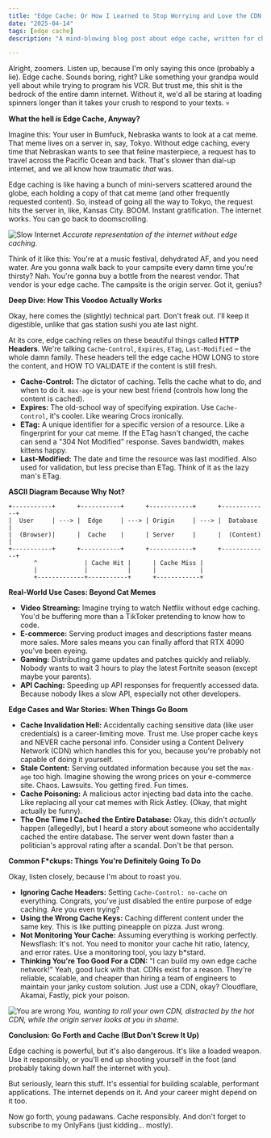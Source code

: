 ```yaml
---
title: "Edge Cache: Or How I Learned to Stop Worrying and Love the CDN (You F*cking Idiot)"
date: "2025-04-14"
tags: [edge cache]
description: "A mind-blowing blog post about edge cache, written for chaotic Gen Z engineers. Buckle up, buttercup, because your brain is about to get edged. (Cache edged, get it? I'll see myself out.)"

---
```


Alright, zoomers. Listen up, because I'm only saying this once (probably a lie). Edge cache. Sounds boring, right? Like something your grandpa would yell about while trying to program his VCR. But trust me, this shit is the bedrock of the entire damn internet. Without it, we'd all be staring at loading spinners longer than it takes your crush to respond to your texts. 💀

**What the hell *is* Edge Cache, Anyway?**

Imagine this: Your user in Bumfuck, Nebraska wants to look at a cat meme. That meme lives on a server in, say, Tokyo. Without edge caching, every time that Nebraskan wants to see that feline masterpiece, a request has to travel across the Pacific Ocean and back. That's slower than dial-up internet, and we all know how traumatic *that* was.

Edge caching is like having a bunch of mini-servers scattered around the globe, each holding a copy of that cat meme (and other frequently requested content). So, instead of going all the way to Tokyo, the request hits the server in, like, Kansas City. BOOM. Instant gratification. The internet works. You can go back to doomscrolling.

![Slow Internet](https://i.imgflip.com/334p7m.jpg)
*Accurate representation of the internet without edge caching.*

Think of it like this: You're at a music festival, dehydrated AF, and you need water. Are you gonna walk back to your campsite every damn time you're thirsty? Nah. You're gonna buy a bottle from the nearest vendor. That vendor is your edge cache. The campsite is the origin server. Got it, genius?

**Deep Dive: How This Voodoo Actually Works**

Okay, here comes the (slightly) technical part. Don't freak out. I'll keep it digestible, unlike that gas station sushi you ate last night.

At its core, edge caching relies on these beautiful things called **HTTP Headers**. We're talking `Cache-Control`, `Expires`, `ETag`, `Last-Modified` – the whole damn family. These headers tell the edge cache HOW LONG to store the content, and HOW TO VALIDATE if the content is still fresh.

*   **Cache-Control:** The dictator of caching. Tells the cache what to do, and when to do it. `max-age` is your new best friend (controls how long the content is cached).
*   **Expires:** The old-school way of specifying expiration. Use `Cache-Control`, it's cooler. Like wearing Crocs ironically.
*   **ETag:** A unique identifier for a specific version of a resource. Like a fingerprint for your cat meme. If the ETag hasn't changed, the cache can send a "304 Not Modified" response. Saves bandwidth, makes kittens happy.
*   **Last-Modified:** The date and time the resource was last modified. Also used for validation, but less precise than ETag. Think of it as the lazy man's ETag.

**ASCII Diagram Because Why Not?**

```
+-----------+      +-----------+      +------------+      +-------------+
|  User     | ---> |  Edge     | ---> | Origin     | ---> |  Database   |
|  (Browser)|      |  Cache    |      | Server     |      |  (Content)  |
+-----------+      +-----------+      +------------+      +-------------+
       ^             | Cache Hit |      | Cache Miss |
       |             |           |      |            |
       +-------------+-----------+      +------------+
```

**Real-World Use Cases: Beyond Cat Memes**

*   **Video Streaming:** Imagine trying to watch Netflix without edge caching. You'd be buffering more than a TikToker pretending to know how to code.
*   **E-commerce:** Serving product images and descriptions faster means more sales. More sales means you can finally afford that RTX 4090 you've been eyeing.
*   **Gaming:** Distributing game updates and patches quickly and reliably. Nobody wants to wait 3 hours to play the latest Fortnite season (except maybe your parents).
*   **API Caching:** Speeding up API responses for frequently accessed data. Because nobody likes a slow API, especially not other developers.

**Edge Cases and War Stories: When Things Go Boom**

*   **Cache Invalidation Hell:** Accidentally caching sensitive data (like user credentials) is a career-limiting move. Trust me. Use proper cache keys and NEVER cache personal info. Consider using a Content Delivery Network (CDN) which handles this for you, because you're probably not capable of doing it yourself.
*   **Stale Content:** Serving outdated information because you set the `max-age` too high. Imagine showing the wrong prices on your e-commerce site. Chaos. Lawsuits. You getting fired. Fun times.
*   **Cache Poisoning:** A malicious actor injecting bad data into the cache. Like replacing all your cat memes with Rick Astley. (Okay, that might actually be funny).
*   **The One Time I Cached the Entire Database:** Okay, this didn't *actually* happen (allegedly), but I heard a story about someone who accidentally cached the entire database. The server went down faster than a politician's approval rating after a scandal. Don't be that person.

**Common F*ckups: Things You're Definitely Going To Do**

Okay, listen closely, because I'm about to roast you.

*   **Ignoring Cache Headers:** Setting `Cache-Control: no-cache` on everything. Congrats, you've just disabled the entire purpose of edge caching. Are you even trying?
*   **Using the Wrong Cache Keys:** Caching different content under the same key. This is like putting pineapple on pizza. Just wrong.
*   **Not Monitoring Your Cache:** Assuming everything is working perfectly. Newsflash: It's not. You need to monitor your cache hit ratio, latency, and error rates. Use a monitoring tool, you lazy b*stard.
*   **Thinking You're Too Good For a CDN:** "I can build my own edge cache network!" Yeah, good luck with that. CDNs exist for a reason. They're reliable, scalable, and cheaper than hiring a team of engineers to maintain your janky custom solution. Just use a CDN, okay? Cloudflare, Akamai, Fastly, pick your poison.

![You are wrong](https://imgflip.com/s/meme/Distracted-Boyfriend.jpg)
*You, wanting to roll your own CDN, distracted by the hot CDN, while the origin server looks at you in shame.*

**Conclusion: Go Forth and Cache (But Don't Screw It Up)**

Edge caching is powerful, but it's also dangerous. It's like a loaded weapon. Use it responsibly, or you'll end up shooting yourself in the foot (and probably taking down half the internet with you).

But seriously, learn this stuff. It's essential for building scalable, performant applications. The internet depends on it. And your career might depend on it too.

Now go forth, young padawans. Cache responsibly. And don't forget to subscribe to my OnlyFans (just kidding... mostly).
